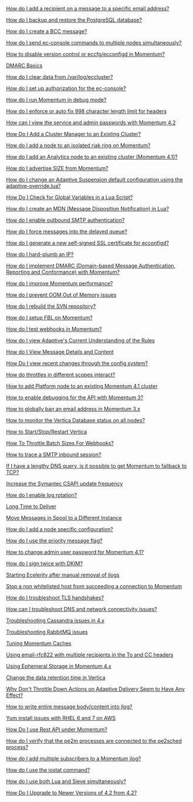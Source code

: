 [How do I add a recipient on a message to a specific email address?](./add-recipient-specific-email.md)

[How do I backup and restore the PostgreSQL database?](./backup-postgres.md)

[How do I create a BCC message?](./bcc.md)

[How do I send ec-console commands to multiple nodes simultaneously?](./cluster-commands.md)

[How to disable version control or eccfg/ecconfigd in Momentum?](./disable-versioncontrol.md)

[DMARC Basics](./dmarc-basics.md)

[How do I clear data from /var/log/eccluster?](./eccluster-clear-log-data.md)

[How do I set up authorization for the ec-console?](./ecconsole-authorization.md)

[How do I run Momentum in debug mode?](./enable-debug.md)

[How do I enforce or auto fix 998 character length limit for headers](./enforce-998-character-limit.md)

[How can I view the service and admin passwords with Momentum 4.2](./how-can-i-view-the-service-admin-passwords-momo-4.2.md)

[How Do I Add a Cluster Manager to an Existing Cluster?](./how-do-i-add-a-cluster-manager-to-an-existing-cluster.md)

[How do I add a node to an isolated riak ring on Momentum?](./how-do-i-add-a-node-to-an-isolated-riak-ring-on-momentum.md)

[How do I add an Analytics node to an existing cluster (Momentum 4.1)?](./how-do-i-add-an-analytics-node-to-an-existing-cluster.md)

[How do I advertise SIZE from Momentum?](./how-do-i-advertise-size-from-momentum.md)

[How do I change an Adaptive Suspension default configuration using the adaptive-override.lua?](./how-do-i-change-anadaptive-suspension-default-configuration-using-the-adaptive-override.md)

[How Do I Check for Global Variables in a Lua Script?](./how-do-i-check-for-global-variables-in-a-lua-script.md)

[How do I create an MDN (Message Disposition Notification) in Lua?](./how-do-i-create-an-mdn-in-lua.md)

[How do I enable outbound SMTP authentication?](./how-do-i-enable-outbound-smtp-authentication.md)

[How do I force messages into the delayed queue?](./how-do-i-force-messages-into-the-delayed-queue.md)

[How do I generate a new self-signed SSL certificate for ecconfigd?](./how-do-i-generate-a-new-self-signed-ssl-certificate-for-ecconfigd.md)

[How do I hard-plumb an IP?](./how-do-i-hard-plumb-an-ip.md)

[How do I implement DMARC (Domain-based Message Authentication, Reporting and Conformance) with Momentum?](./how-do-i-implement-dmarc-momentum.md)

[How do I improve Momentum performance?](./how-do-i-improvemoment-umperformance.md)

[How do I prevent OOM Out of Memory issues](./how-do-i-prevent-oom-out-of-memory-issues.md)

[How do I rebuild the SVN repository?](./how-do-i-rebuild-the-svn-repository.md)

[How do I setup FBL on Momentum?](./how-do-i-setup-fbl-on-momentum.md)

[How do I test webhooks in Momentum?](./how-do-i-test-webhooks-in-momentum.md)

[How do I view Adaptive's Current Understanding of the Rules](./how-do-i-view-adaptives-current-understanding-of-the-rules.md)

[How do I View Message Details and Content](./how-do-i-view-message-details-and-content.md)

[How Do I view recent changes through the config system?](./how-do-i-view-recent-changes-through-the-config-system.md)

[How do throttles in different scopes interact?](./how-do-throttles-in-different-scopes-interact.md)

[How to add Platform node to an existing Momentum 4.1 cluster](./how-to-add-platform-node-to-an-existing-cluster-momentum-4.1.md)

[How to enable debugging for the API with Momentum 3?](./how-to-enable-debugging-for-the-api-with-momentum-3.md)

[How to globally ban an email address in Momentum 3.x](./how-to-globally-ban-an-email-address-in-momentum-3.md)

[How to monitor the Vertica Database status on all nodes?](./how-to-monitor-the-vertica-database-status-on-all-nodes.md)

[How to Start/Stop/Restart Vertica](./how-to-start-stop-restart-vertica.md)

[How To Throttle Batch Sizes For Webhooks?](./how-to-throttle-batch-sizes-for-webhooks.md)

[How to trace a SMTP inbound session?](./how-to-trace-a-smtp-inbound-session.md)

[If I have a lengthy DNS query, is it possible to get Momentum to fallback to TCP?](./if-i-have-a-lengthy-dns-query-is-it-possible-to-get-momentum-to-fallback-to-tcp.md)

[Increase the Symantec CSAPI update frequency](./increase-the-symantec-csapi-update-frequency.md)

[How do I enable log rotation?](./log-rotation.md)

[Long Time to Deliver](./long-time-to-deliver.md)

[Move Messages in Spool to a Different Instance](./move-messages-spool-different-instance.md)

[How do I add a node specific configuration?](./node-specific-configuration.md)

[How do I use the priority message flag?](./priority-message-flag.md)

[How to change admin user password for Momentum 4.1?](./replace-password-with-your-preferred-password.md)

[How do I sign twice with DKIM?](./sign-twice-DKIM.md)

[Starting Ecelerity after manual removal of jlogs](./starting-ecelerity-after-manual-removal-of-jlogs.md)

[Stop a non whitelisted host from succeeding a connection to Momentum](./stop-nonwhitelisted-ip.md)

[How do I troubleshoot TLS handshakes?](./tls-troubleshoot.md)

[How can I troubleshoot DNS and network connectivity issues?](./troubleshoot-dns-network-connectivity.md)

[Troubleshooting Cassandra issues in 4.x](./troubleshooting-cassandra.md)

[Troubleshooting RabbitMQ issues](./troubleshooting-rabbitmq.md)

[Tuning Momentum Caches](./tuning-momentum-caches.md)

[Using email-rfc822 with multiple recipients in the To and CC headers](./using-email-rfc822-with-multiple-recipients-in-the-to-and-cc-headers.md)

[Using Ephemeral Storage in Momentum 4.x](./using-ephemeral-storage-in-momentum-4.x.md)

[Change the data retention time in Vertica](./vertica-data-retention.md)

[Why Don't Throttle Down Actions on Adaptive Delivery Seem to Have Any Effect?](./why-dont-throttle-down-actions-on-adaptive-delivery-seem-to-have-any-effect.md)

[How to write entire message body/content into jlog?](./write-bodycontent-jlog.md)

[Yum install issues with RHEL 6 and 7 on AWS](./yum-install-issue.md)

[How Do I use Rest API under Momentum?](./how-do-i-use-rest-api-under-momentum.md)

[How do I verify that the pe2m processes are connected to the pe2sched process?](./how-do-i-verify-that-the-pe2m-processes-are-connected-to-the-pe2sched-process.md)

[How do I add multiple subscribers to a Momentum jlog?](./how-do-i-add-multiple-subscribers-to-a-momentum-jlog.md)

[How do I use the iostat command?](./how-do-i-use-the-iostat-command.md)

[How do I use both Lua and Sieve simultaneously?](./how-do-i-use-both-lua-and-sieve-simultaneously.md)

[How Do I Upgrade to Newer Versions of 4.2 from 4.2?](./how-do-i-upgrade-to-newer-versions-of-4.2-from-4.2.md)

[](./)

[](./)

[](./)

[](./)

[](./)

[](./)

[](./)

[](./)

[](./)

[](./)

[](./)

[](./)

[](./)

[](./)

[](./)

[](./)

[](./)

[](./)

[](./)

[](./)

[](./)

[](./)
